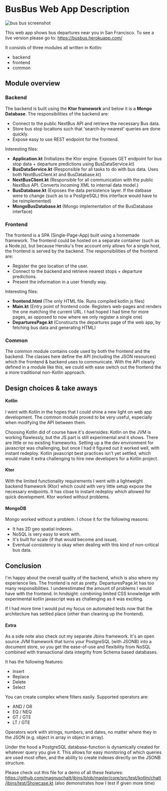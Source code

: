 # BusBus Web App Description
![bus bus screenshot](https://i.imgur.com/EdHePQr.png)

This web app shows bus departures near you in San Francisco.
To see a live version please go to: https://busbus.herokuapp.com/

It consists of three modules all written in Kotlin:
* backend
* frontend
* common

## Module overview
### Backend
The backend is built using the **Ktor framework** and below it is a **Mongo Database**.
The responsibilities of the backend are:
* Connect to the public NextBus API and retrieve the necessary Bus data.
* Store bus stop locations such that 'search-by-nearest' queries are done quickly.
* Expose easy to use REST endpoint for the frontend.

Interesting files:
* **Application.kt** (Initializes the Ktor engine. Exposes GET endpoint
for bus stop data + departure predictions using BusDataService.kt)
* **BusDataService.kt** (Responsible for all tasks to do with bus data.
Uses both NextBusClient.kt and BusDatabase.kt)
* **NextBusClient.kt** (Responsible for all communication with the public
NextBus API. Converts incoming XML to internal data model.)
* **BusDatabase.kt** (Exposes the data persistence layer. If the datbase
were to change (such as to a PostgreSQL) this interface would have
to be reimplemented)
* **MongoBusDatabase.kt** (Mongo implementation of the BusDatabase interface)

### Frontend
The frontend is a SPA (Single-Page-App) built using a homemade framework.
The frontend could be hosted on a separate container (such as a Node.js),
but because Heroku's free account only allows for a single host,
the frontend is served by the backend.
The responsibilities of the frontend are:
* Register the geo location of the user.
* Connect to the backend and retrieve nearest stops + departure predictions.
* Present the information in a user friendly way.

Interesting files:
* **frontend.html** (The only HTML file. Runs compiled kotlin js files)
* **Main.kt** (Entry point of frontend code. Registers web-pages and
renders the one matching the current URL. I had hoped I had time for
more pages, as opposed to now where we only register a single one)
* **DeparturesPage.kt** (Constructs the departures page of the web app,
 by fetching bus data and generating HTML)

### Common
The common module contains code used by both the frontend and the backend.
The classes here define the API (including the JSON resources)
which the frontend & backend uses to communicate.
With the API clearly defined in a module like this,
we could with ease switch out the frontend the a more traditional
non-Kotlin approach.

## Design choices & take aways
#### Kotlin
I went with Kotlin in the hopes that I could shine a new light on web app
development. The common module proved to be very useful, especially when
modifying the API between them.

Choosing Kotlin did of course have it's downsides:
Kotlin on the JVM is working flawlessly, but the JS part is still
experimental and it shows. There are little or no
existing frameworks. Setting up a the dev environment for javascript
was challenging, but once I had it figured out it worked well, with instant
redeploy. Kotlin javascript best practices isn't yet settled,
which would make it extra challenging to hire new developers for
a Kotlin project.

#### Ktor
With the limited functionality requirements I went with a lightweight
backend framework (Ktor) which could with very little setup expose
the necessary endpoints. It has close to instant redeploy which allowed
for quick development. Ktor worked without problems.

#### MongoDB
Mongo worked without a problem. I chose it for the following reasons:
* It has 2D geo spatial indexes.
* NoSQL is very easy to work with.
* It's built for scale (if that would become and issue).
* Eventual consistency is okay when dealing with this kind of non-critical bus data.

## Conclusion
I'm happy about the overall quality of the backend,
which is also where my experience lies. The frontend is not
as pretty. DeparturesPage.kt has too many responsibilities.
I underestimated the amount of problems I would have with the frontend.
In hindsight: combining limited CSS knowledge with experimental kotlin
javascript was as challenging as it was exciting.

If I had more time I would put my focus on automated tests
now that the architecture has settled place (other than
cleaning up the frontend).

#### Extra
As a side note also check out my separate Jbins framework.
It's an open source JVM framework that turns your PostgreSQL
(with JSONB) into a document store, so you get the ease-of-use
and flexibility from NoSQL combined with transactional data integrity
from Schema based databases.

It has the following features:
* Insert
* Replace
* Delete
* Select

You can create complex where filters easily. Supported operators are:
* AND / OR
* EQ / NEQ
* GT / GTE
* LT / GTE

Operators work with strings, numbers, and dates, no matter where they
in the JSON (e.g. object in array in object in array).

Under the hood a PostgreSQL database-function is dynamically created for
whatever query you give it. This allows for easy monitoring of which
queries are used most often, and the ability to create indexes
directly on the JSONB structure.

Please check out this file for a demo of all these features:
https://github.com/magnuschatt/jbins/blob/master/core/src/test/kotlin/chatt/jbins/test/Showcase.kt
(also demonstrates how I test if given more time)
